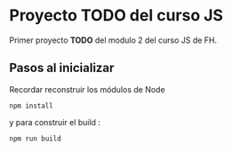 # Proyecto TODO del curso JS 

Primer proyecto **TODO** del modulo 2 del curso JS de FH.

## Pasos al inicializar

Recordar reconstruir los módulos de Node
````
npm install
````
y para construir el build :

````
npm run build
````



